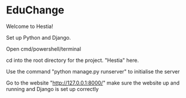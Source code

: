 # EduChange

Welcome to Hestia!

Set up Python and Django.

Open cmd/powershell/terminal

cd into the root directory for the project. "Hestia" here.

Use the command "python manage.py runserver" to initialise the server

Go to the website "http://127.0.0.1:8000/"
make sure the website up and running and Django is set up correctly
